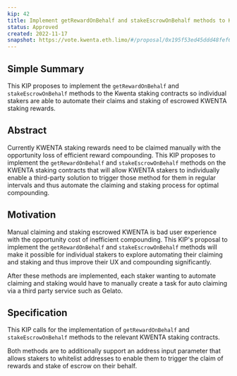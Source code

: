 ```yaml
---
kip: 42
title: Implement getRewardOnBehalf and stakeEscrowOnBehalf methods to KWENTA staking contracts
status: Approved
created: 2022-11-17
snapshot: https://vote.kwenta.eth.limo/#/proposal/0x195f53ed45ddd48fef6d13f123ded0e40a587a6c558c41270d2af87705ce5cff
---
```


## Simple Summary

This KIP proposes to implement the `getRewardOnBehalf` and `stakeEscrowOnBehalf` methods to the Kwenta staking contracts so individual stakers are able to automate their claims and staking of escrowed KWENTA staking rewards.

## Abstract

Currently KWENTA staking rewards need to be claimed manually with the opportunity loss of efficient reward compounding. This KIP proposes to implement the `getRewardOnBehalf` and `stakeEscrowOnBehalf` methods on the KWENTA staking contracts that will allow KWENTA stakers to individually enable a third-party solution to trigger those method for them in regular intervals and thus automate the claiming and staking process for optimal compounding.

## Motivation

Manual claiming and staking escrowed KWENTA is bad user experience with the opportunity cost of inefficient compounding. This KIP's proposal to implement the `getRewardOnBehalf` and `stakeEscrowOnBehalf` methods will make it possible for individual stakers to explore automating their claiming and staking and thus improve their UX and compounding significantly.

After these methods are implemented, each staker wanting to automate claiming and staking would have to manually create a task for auto claiming via a third party service such as Gelato.

## Specification

This KIP calls for the implementation of `getRewardOnBehalf` and `stakeEscrowOnBehalf` methods to the relevant KWENTA staking contracts.

Both methods are to additionally support an address input parameter that allows stakers to whitelist addresses to enable them to trigger the claim of rewards and stake of escrow on their behalf.
